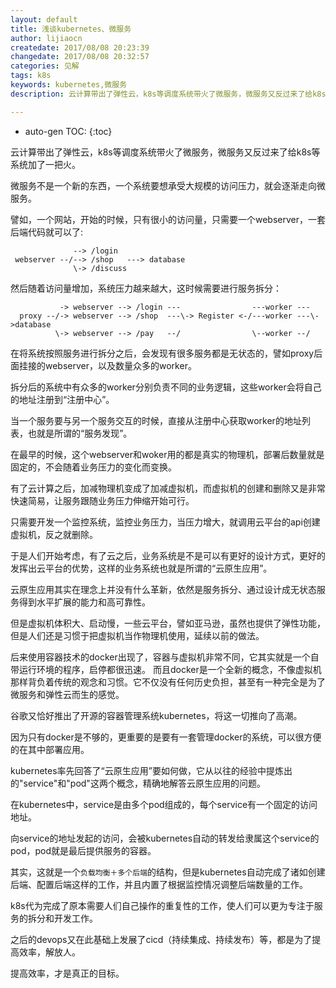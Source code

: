 ```yaml
---
layout: default
title: 浅谈kubernetes、微服务
author: lijiaocn
createdate: 2017/08/08 20:23:39
changedate: 2017/08/08 20:32:57
categories: 见解
tags: k8s
keywords: kubernetes,微服务
description: 云计算带出了弹性云，k8s等调度系统带火了微服务，微服务又反过来了给k8s等系统加了一把火。

---
```


* auto-gen TOC:
{:toc}

云计算带出了弹性云，k8s等调度系统带火了微服务，微服务又反过来了给k8s等系统加了一把火。

微服务不是一个新的东西，一个系统要想承受大规模的访问压力，就会逐渐走向微服务。

譬如，一个网站，开始的时候，只有很小的访问量，只需要一个webserver，一套后端代码就可以了:

                  --> /login
     webserver --/--> /shop   ---> database
                  \-> /discuss

然后随着访问量增加，系统压力越来越大，这时候需要进行服务拆分：

               -> webserver --> /login ---                ---worker ---   
      proxy --/-> webserver --> /shop  ---\-> Register <-/---worker ---\->database
              \-> webserver --> /pay   --/                \--worker --/   

在将系统按照服务进行拆分之后，会发现有很多服务都是无状态的，譬如proxy后面挂接的webserver，以及数量众多的worker。

拆分后的系统中有众多的worker分别负责不同的业务逻辑，这些worker会将自己的地址注册到“注册中心”。

当一个服务要与另一个服务交互的时候，直接从注册中心获取worker的地址列表，也就是所谓的“服务发现”。

在最早的时候，这个webserver和woker用的都是真实的物理机，部署后数量就是固定的，不会随着业务压力的变化而变换。

有了云计算之后，加减物理机变成了加减虚拟机，而虚拟机的创建和删除又是非常快速简易，让服务跟随业务压力伸缩开始可行。

只需要开发一个监控系统，监控业务压力，当压力增大，就调用云平台的api创建虚拟机，反之就删除。

于是人们开始考虑，有了云之后，业务系统是不是可以有更好的设计方式，更好的发挥出云平台的优势，这样的业务系统也就是所谓的“云原生应用”。

云原生应用其实在理念上并没有什么革新，依然是服务拆分、通过设计成无状态服务得到水平扩展的能力和高可靠性。

但是虚拟机体积大、启动慢，一些云平台，譬如亚马逊，虽然也提供了弹性功能，但是人们还是习惯于把虚拟机当作物理机使用，延续以前的做法。

后来使用容器技术的docker出现了，容器与虚拟机非常不同，它其实就是一个自带运行环境的程序，启停都很迅速。
而且docker是一个全新的概念，不像虚拟机那样背负着传统的观念和习惯。它不仅没有任何历史负担，甚至有一种完全是为了微服务和弹性云而生的感觉。

谷歌又恰好推出了开源的容器管理系统kubernetes，将这一切推向了高潮。
                                               
因为只有docker是不够的，更重要的是要有一套管理docker的系统，可以很方便的在其中部署应用。

kubernetes率先回答了“云原生应用”要如何做，它从以往的经验中提炼出的"service"和"pod"这两个概念，精确地解答云原生应用的问题。

在kubernetes中，service是由多个pod组成的，每个service有一个固定的访问地址。

向service的地址发起的访问，会被kubernetes自动的转发给隶属这个service的pod，pod就是最后提供服务的容器。

其实，这就是一个`负载均衡＋多个后端`的结构，但是kubernetes自动完成了诸如创建后端、配置后端这样的工作，并且内置了根据监控情况调整后端数量的工作。

k8s代为完成了原本需要人们自己操作的重复性的工作，使人们可以更为专注于服务的拆分和开发工作。

之后的devops又在此基础上发展了cicd（持续集成、持续发布）等，都是为了提高效率，解放人。

提高效率，才是真正的目标。
